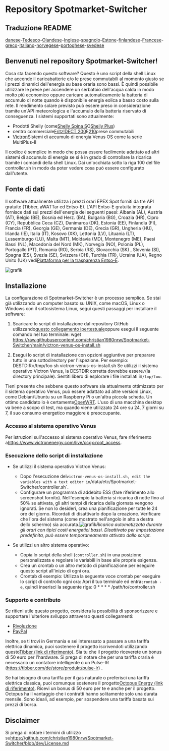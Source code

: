 # Repository Spotmarket-Switcher

## Traduzione README

[danese](README.da.md)-[Tedesco](README.de.md)-[Olandese](README.nl.md)-[Inglese](README.md)-[spagnolo](README.es.md)-[Estone](README.et.md)-[finlandese](README.fi.md)-[Francese](README.fr.md)-[greco](README.el.md)-[Italiano](README.it.md)-[norvegese](README.no.md)-[portoghese](README.pt.md)-[svedese](README.sv.md)

## Benvenuti nel repository Spotmarket-Switcher!

Cosa sta facendo questo software?
Questo è uno script della shell Linux che accende il caricabatterie e/o le prese commutabili al momento giusto se i prezzi dinamici dell'energia su base oraria sono bassi.
È quindi possibile utilizzare le prese per accendere un serbatoio dell'acqua calda in modo molto più economico oppure caricare automaticamente la batteria di accumulo di notte quando è disponibile energia eolica a basso costo sulla rete.
Il rendimento solare previsto può essere preso in considerazione tramite un'API meteorologica e l'accumulo della batteria riservato di conseguenza.
I sistemi supportati sono attualmente:

-   Prodotti Shelly (come[Shelly Spina S](https://shellyparts.de/products/shelly-plus-plug-s)O[Shelly Plus](https://shellyparts.de/products/shelly-plus-1pm))
-   centro commerciale[Fritz!DECT 200](https://avm.de/produkte/smart-home/fritzdect-200/)E[210](https://avm.de/produkte/smart-home/fritzdect-210/)prese commutabili
-   [Victron](https://www.victronenergy.com/)Sistemi di accumulo di energia Venus OS come la serie MultiPlus-II

Il codice è semplice in modo che possa essere facilmente adattato ad altri sistemi di accumulo di energia se si è in grado di controllare la ricarica tramite i comandi della shell Linux.
Dai un'occhiata sotto la riga 100 del file controller.sh in modo da poter vedere cosa può essere configurato dall'utente.

## Fonte di dati

Il software attualmente utilizza i prezzi orari EPEX Spot forniti da tre API gratuite (Tibber, aWATTar ed Entso-E).
L'API Entso-E gratuita integrata fornisce dati sui prezzi dell'energia dei seguenti paesi:
Albania (AL), Austria (AT), Belgio (BE), Bosnia ed Herz. (BA), Bulgaria (BG), Croazia (HR), Cipro (CY), Repubblica Ceca (CZ), Danimarca (DK), Estonia (EE), Finlandia (FI), Francia (FR), Georgia (GE), Germania (DE), Grecia (GR), Ungheria (HU), Irlanda (IE), Italia (IT), Kosovo (XK), Lettonia (LV), Lituania (LT), Lussemburgo (LU), Malta (MT), Moldavia (MD), Montenegro (ME), Paesi Bassi (NL), Macedonia del Nord (MK), Norvegia (NO), Polonia (PL), Portogallo (PT), Romania (RO), Serbia (RS), Slovacchia (SK) , Slovenia (SI), Spagna (ES), Svezia (SE), Svizzera (CH), Turchia (TR), Ucraina (UA), Regno Unito (UK) vedi[Piattaforma per la trasparenza Entso-E](https://transparency.entsoe.eu/transmission-domain/r2/dayAheadPrices/show).

![grafik](https://user-images.githubusercontent.com/6513794/224442951-c0155a48-f32b-43f4-8014-d86d60c3b311.png)

## Installazione

La configurazione di Spotmarket-Switcher è un processo semplice. Se stai già utilizzando un computer basato su UNIX, come macOS, Linux o Windows con il sottosistema Linux, segui questi passaggi per installare il software:

1.  Scaricare lo script di installazione dal repository GitHub utilizzando[questo collegamento ipertestuale](https://raw.githubusercontent.com/christian1980nrw/Spotmarket-Switcher/main/victron-venus-os-install.sh)oppure esegui il seguente comando nel tuo terminale:
        wget https://raw.githubusercontent.com/christian1980nrw/Spotmarket-Switcher/main/victron-venus-os-install.sh

2.  Esegui lo script di installazione con opzioni aggiuntive per preparare tutto in una sottodirectory per l'ispezione. Per esempio:
        DESTDIR=/tmp/foo sh victron-venus-os-install.sh
    Se utilizzi il sistema operativo Victron Venus, la DESTDIR corretta dovrebbe essere`/`(la directory principale). Sentiti libero di esplorare i file installati in`/tmp/foo`.

Tieni presente che sebbene questo software sia attualmente ottimizzato per il sistema operativo Venus, può essere adattato ad altre versioni Linux, come Debian/Ubuntu su un Raspberry Pi o un'altra piccola scheda. Un ottimo candidato lo è certamente[OpenWRT](https://www.openwrt.org). L'uso di una macchina desktop va bene a scopo di test, ma quando viene utilizzato 24 ore su 24, 7 giorni su 7, il suo consumo energetico maggiore è preoccupante.

### Accesso al sistema operativo Venus

Per istruzioni sull'accesso al sistema operativo Venus, fare riferimento a<https://www.victronenergy.com/live/ccgx:root_access>.

### Esecuzione dello script di installazione

-   Se utilizzi il sistema operativo Victron Venus:
    -   Dopo l'esecuzione del`victron-venus-os-install.sh, edit the variables with a text editor in`/data/etc/Spotmarket-Switcher/controller.sh\`.
    -   Configurare un programma di addebito ESS (fare riferimento allo screenshot fornito). Nell'esempio la batteria si ricarica di notte fino al 50% se attivata, gli altri tempi di ricarica della giornata vengono ignorati. Se non lo desideri, crea una pianificazione per tutte le 24 ore del giorno. Ricordati di disattivarlo dopo la creazione. Verificare che l'ora del sistema (come mostrato nell'angolo in alto a destra dello schermo) sia accurata.![grafik](https://user-images.githubusercontent.com/6513794/206877184-b8bf0752-b5d5-4c1b-af15-800b6499cfc7.png)_Ricarica automatizzata durante gli orari con tipici costi energetici bassi. Disattivato per impostazione predefinita, può essere temporaneamente attivato dallo script._

-   Se utilizzi un altro sistema operativo:
    -   Copia lo script della shell (`controller.sh`) in una posizione personalizzata e regolare le variabili in base alle proprie esigenze.
    -   Crea un crontab o un altro metodo di pianificazione per eseguire questo script all'inizio di ogni ora.
    -   Crontab di esempio:
          Utilizza la seguente voce crontab per eseguire lo script di controllo ogni ora:
          Apri il tuo terminale ed entra`crontab -e`, quindi inserisci la seguente riga:
            0 * * * * /path/to/controller.sh

### Supporto e contributo

Se ritieni utile questo progetto, considera la possibilità di sponsorizzare e supportare l'ulteriore sviluppo attraverso questi collegamenti:

-   [Rivoluzione](https://revolut.me/christqki2)
-   [PayPal](https://paypal.me/christian1980nrw)

Inoltre, se ti trovi in ​​Germania e sei interessato a passare a una tariffa elettrica dinamica, puoi sostenere il progetto iscrivendoti utilizzando questo[Tibber (link di riferimento)](https://invite.tibber.com/ojgfbx2e). Sia tu che il progetto riceverete un bonus di 50 euro per l'hardware. Si prega di notare che per una tariffa oraria è necessario un contatore intelligente o un Pulse-IR (<https://tibber.com/de/store/produkt/pulse-ir>) .

Se hai bisogno di una tariffa per il gas naturale o preferisci una tariffa elettrica classica, puoi comunque sostenere il progetto[Octopus Energy (link di riferimento)](https://share.octopusenergy.de/glass-raven-58).
Ricevi un bonus di 50 euro per te e anche per il progetto.
Octopus ha il vantaggio che i contratti hanno solitamente solo una durata mensile. Sono ideali, ad esempio, per sospendere una tariffa basata sui prezzi di borsa.

## Disclaimer

Si prega di notare i termini di utilizzo su<https://github.com/christian1980nrw/Spotmarket-Switcher/blob/dev/License.md>
